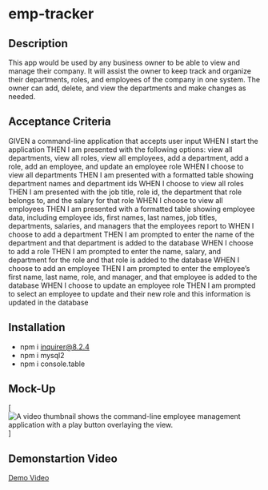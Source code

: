 # emp-tracker

## Description

This app would be used by any business owner to be able to view and manage their company. It will assist the owner to keep track and organize their departments, roles, and employees of the company in one system. The owner can add, delete, and view the departments and make changes as needed. 

## Acceptance Criteria

GIVEN a command-line application that accepts user input
WHEN I start the application
THEN I am presented with the following options: view all departments, view all roles, view all employees, add a department, add a role, add an employee, and update an employee role
WHEN I choose to view all departments
THEN I am presented with a formatted table showing department names and department ids
WHEN I choose to view all roles
THEN I am presented with the job title, role id, the department that role belongs to, and the salary for that role
WHEN I choose to view all employees
THEN I am presented with a formatted table showing employee data, including employee ids, first names, last names, job titles, departments, salaries, and managers that the employees report to
WHEN I choose to add a department
THEN I am prompted to enter the name of the department and that department is added to the database
WHEN I choose to add a role
THEN I am prompted to enter the name, salary, and department for the role and that role is added to the database
WHEN I choose to add an employee
THEN I am prompted to enter the employee’s first name, last name, role, and manager, and that employee is added to the database
WHEN I choose to update an employee role
THEN I am prompted to select an employee to update and their new role and this information is updated in the database

## Installation
- npm i inquirer@8.2.4
- npm i mysql2
- npm i console.table


## Mock-Up

[![A video thumbnail shows the command-line employee management application with a play button overlaying the view.](./Assets/12-sql-homework-video-thumbnail.png)]

## Demonstartion Video

[Demo Video](https://drive.google.com/file/d/1fFzH_ODlrpqc_5wRY0kR--4Oq8saR_U6/view?usp=share_link)
